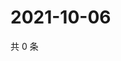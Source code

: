 # 2021-10-06

共 0 条

<!-- BEGIN WEIBO -->
<!-- 最后更新时间 Wed Oct 06 2021 07:14:05 GMT+0800 (China Standard Time) -->

<!-- END WEIBO -->
